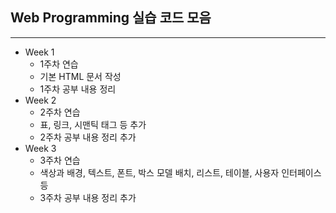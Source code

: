 <h2>Web Programming 실습 코드 모음</h2>
<hr>
<ul>
  <li>Week 1
    <ul>
      <li>1주차 연습</li>
      <li>기본 HTML 문서 작성</li>
      <li>1주차 공부 내용 정리</li>
    </ul>
  </li>
  <li>Week 2
    <ul>
      <li>2주차 연습</li>
      <li>표, 링크, 시맨틱 태그 등 추가</li>
      <li>2주차 공부 내용 정리 추가</li>
    </ul>
  </li>
  <li>Week 3
    <ul>
      <li>3주차 연습</li>
      <li>색상과 배경, 텍스트, 폰트, 박스 모델 배치, 리스트, 테이블, 사용자 인터페이스 등</li>
      <li>3주차 공부 내용 정리 추가</li>
    </ul>
  </li>
</ul>
